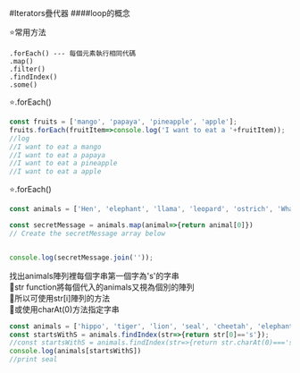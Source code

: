 #Iterators疊代器
####loop的概念

:star:常用方法
```
.forEach() --- 每個元素執行相同代碼
.map()
.filter()
.findIndex()
.some()
```
:star:.forEach() 
```js
const fruits = ['mango', 'papaya', 'pineapple', 'apple'];
fruits.forEach(fruitItem=>console.log('I want to eat a '+fruitItem));
//log 
//I want to eat a mango
//I want to eat a papaya
//I want to eat a pineapple
//I want to eat a apple
```
:star:.forEach() 
```js
const animals = ['Hen', 'elephant', 'llama', 'leopard', 'ostrich', 'Whale', 'octopus', 'rabbit', 'lion', 'dog'];

const secretMessage = animals.map(animal=>{return animal[0]})
// Create the secretMessage array below


console.log(secretMessage.join(''));
```
找出animals陣列裡每個字串第一個字為's'的字串<br>
:small_orange_diamond:str function將每個代入的animals又視為個別的陣列<br>
:small_orange_diamond:所以可使用str[i]陣列的方法<br>
:small_orange_diamond:或使用charAt(0)方法指定字串
```js
const animals = ['hippo', 'tiger', 'lion', 'seal', 'cheetah', 'elephant'];
const startsWithS = animals.findIndex(str=>{return str[0]=='s'});
//const startsWithS = animals.findIndex(str=>{return str.charAt(0)==='s'});
console.log(animals[startsWithS])
//print seal
```
